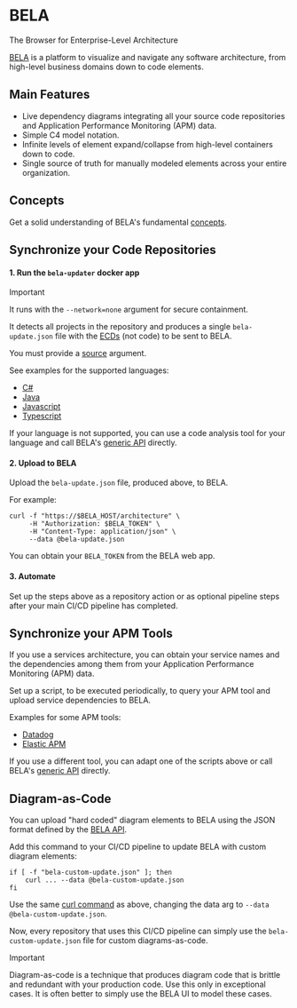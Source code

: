 # BELA
The Browser for Enterprise-Level Architecture

[BELA](https://jux.house/bela) is a platform to visualize and navigate any software architecture, from high-level business domains down to code elements.


## Main Features

- Live dependency diagrams integrating all your source code repositories and Application Performance Monitoring (APM) data.
- Simple C4 model notation.
- Infinite levels of element expand/collapse from high-level containers down to code.
- Single source of truth for manually modeled elements across your entire organization.


## Concepts

Get a solid understanding of BELA's fundamental [concepts](/Concepts.md).


## Synchronize your Code Repositories

#### 1. Run the `bela-updater` docker app

   > [!IMPORTANT]
   > It runs with the `--network=none` argument for secure containment.
   
   It detects all projects in the repository and produces a single `bela-update.json` file with the [ECDs](/Concepts.md#ecds) (not code) to be sent to BELA.

   You must provide a [source](/Concepts.md#sources) argument.

   See examples for the supported languages:
   - [C#](/updaters/.NET.md)
   - [Java](/updaters/Java.md)
   - [Javascript](/updaters/Typescript.md)
   - [Typescript](/updaters/Typescript.md)

   If your language is not supported, you can use a code analysis tool for your language and call BELA's [generic API](API.md) directly.
 
#### 2. Upload to BELA

   Upload the `bela-update.json` file, produced above, to BELA.
   
   For example:
   ```
   curl -f "https://$BELA_HOST/architecture" \
        -H "Authorization: $BELA_TOKEN" \
        -H "Content-Type: application/json" \
        --data @bela-update.json
   ```
   You can obtain your `BELA_TOKEN` from the BELA web app.

#### 3. Automate

Set up the steps above as a repository action or as optional pipeline steps after your main CI/CD pipeline has completed.


## Synchronize your APM Tools

If you use a services architecture, you can obtain your service names and the dependencies among them from your Application Performance Monitoring (APM) data.

Set up a script, to be executed periodically, to query your APM tool and upload service dependencies to BELA.

Examples for some APM tools:
- [Datadog](/updaters/datadog.js)
- [Elastic APM](/updaters/elastic-apm.js)
  
If you use a different tool, you can adapt one of the scripts above or call BELA's [generic API](API.md) directly.


## Diagram-as-Code

You can upload "hard coded" diagram elements to BELA using the JSON format defined by the [BELA API](API.md).

Add this command to your CI/CD pipeline to update BELA with custom diagram elements:
```
if [ -f "bela-custom-update.json" ]; then
    curl ... --data @bela-custom-update.json
fi
```
Use the same [curl command](#2-upload-to-bela) as above, changing the data arg to `--data @bela-custom-update.json`.

Now, every repository that uses this CI/CD pipeline can simply use the `bela-custom-update.json` file for custom diagrams-as-code.

> [!IMPORTANT]
> Diagram-as-code is a technique that produces diagram code that is brittle and redundant with your production code. Use this only in exceptional cases. It is often better to simply use the BELA UI to model these cases.
